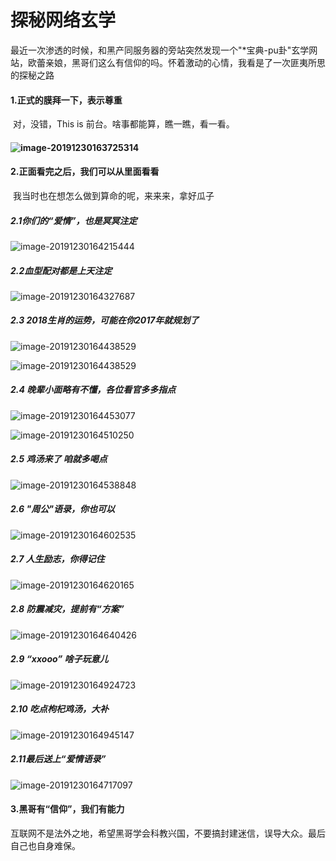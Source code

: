 # 探秘网络玄学

​	最近一次渗透的时候，和黑产同服务器的旁站突然发现一个"*宝典-pu卦"玄学网站，欧蕾亲娘，黑哥们这么有信仰的吗。怀着激动的心情，我看是了一次匪夷所思的探秘之路

#### 1.正式的膜拜一下，表示尊重

​	对，没错，This is 前台。啥事都能算，瞧一瞧，看一看。

#### ![image-20191230163725314](img\image-20191230163725314.png)

#### 2.正面看完之后，我们可以从里面看看

​	我当时也在想怎么做到算命的呢，来来来，拿好瓜子

##### 2.1你们的“爱情”，也是冥冥注定

![image-20191230164215444](img\image-20191230164215444.png)

##### 2.2血型配对都是上天注定

![image-20191230164327687](img\image-20191230164327687.png)

##### 2.3 2018生肖的运势，可能在你2017年就规划了

![image-20191230164438529](img\image-20191230164438529.png)



![image-20191230164438529](img\image-20191230164438529.png)



##### 2.4 晚辈小面略有不懂，各位看官多多指点





![image-20191230164453077](img\image-20191230164453077.png)





![image-20191230164510250](img\image-20191230164510250.png)



##### 2.5 鸡汤来了 咱就多喝点

![image-20191230164538848](img\image-20191230164538848.png)

##### 2.6 "周公"语录，你也可以

![image-20191230164602535](img\image-20191230164602535.png)

##### 2.7 人生励志，你得记住

![image-20191230164620165](img\image-20191230164620165.png)

##### 2.8 防震减灾，提前有“方案”

![image-20191230164640426](img\image-20191230164640426.png)

##### 2.9 “xxooo” 啥子玩意儿

![image-20191230164924723](img\image-20191230164924723.png)

##### 2.10 吃点枸杞鸡汤，大补

![image-20191230164945147](img\image-20191230164945147.png)

##### 2.11最后送上“爱情语录”

![image-20191230164717097](img\image-20191230164717097.png)

#### 3.黑哥有“信仰”，我们有能力

​	互联网不是法外之地，希望黑哥学会科教兴国，不要搞封建迷信，误导大众。最后自己也自身难保。

​	

